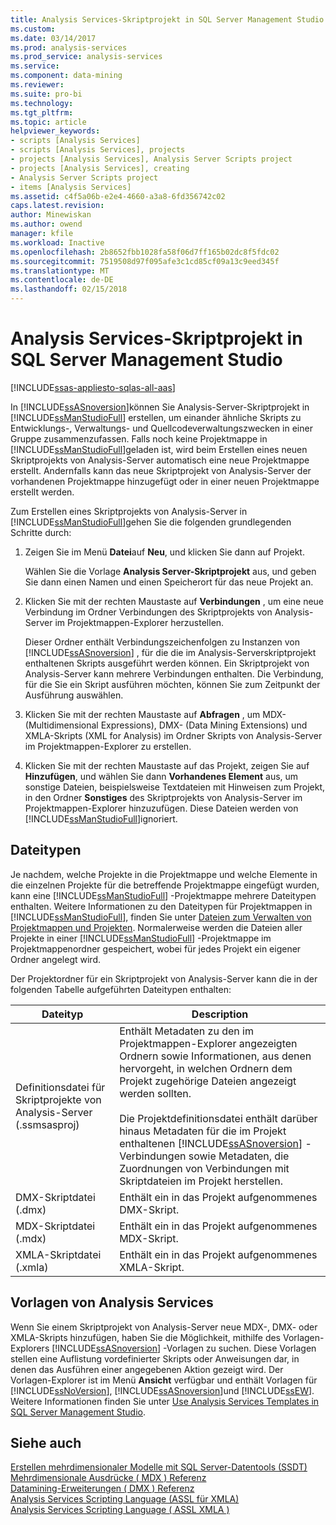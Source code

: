 ```yaml
---
title: Analysis Services-Skriptprojekt in SQL Server Management Studio | Microsoft Docs
ms.custom: 
ms.date: 03/14/2017
ms.prod: analysis-services
ms.prod_service: analysis-services
ms.service: 
ms.component: data-mining
ms.reviewer: 
ms.suite: pro-bi
ms.technology: 
ms.tgt_pltfrm: 
ms.topic: article
helpviewer_keywords:
- scripts [Analysis Services]
- scripts [Analysis Services], projects
- projects [Analysis Services], Analysis Server Scripts project
- projects [Analysis Services], creating
- Analysis Server Scripts project
- items [Analysis Services]
ms.assetid: c4f5a06b-e2e4-4660-a3a8-6fd356742c02
caps.latest.revision: 
author: Minewiskan
ms.author: owend
manager: kfile
ms.workload: Inactive
ms.openlocfilehash: 2b8652fbb1028fa58f06d7ff165b02dc8f5fdc02
ms.sourcegitcommit: 7519508d97f095afe3c1cd85cf09a13c9eed345f
ms.translationtype: MT
ms.contentlocale: de-DE
ms.lasthandoff: 02/15/2018
---
```

# <a name="analysis-services-scripts-project-in-sql-server-management-studio"></a>Analysis Services-Skriptprojekt in SQL Server Management Studio
[!INCLUDE[ssas-appliesto-sqlas-all-aas](../../includes/ssas-appliesto-sqlas-all-aas.md)]

  In [!INCLUDE[ssASnoversion](../../includes/ssasnoversion-md.md)]können Sie Analysis-Server-Skriptprojekt in [!INCLUDE[ssManStudioFull](../../includes/ssmanstudiofull-md.md)] erstellen, um einander ähnliche Skripts zu Entwicklungs-, Verwaltungs- und Quellcodeverwaltungszwecken in einer Gruppe zusammenzufassen. Falls noch keine Projektmappe in [!INCLUDE[ssManStudioFull](../../includes/ssmanstudiofull-md.md)]geladen ist, wird beim Erstellen eines neuen Skriptprojekts von Analysis-Server automatisch eine neue Projektmappe erstellt. Andernfalls kann das neue Skriptprojekt von Analysis-Server der vorhandenen Projektmappe hinzugefügt oder in einer neuen Projektmappe erstellt werden.  
  
 Zum Erstellen eines Skriptprojekts von Analysis-Server in [!INCLUDE[ssManStudioFull](../../includes/ssmanstudiofull-md.md)]gehen Sie die folgenden grundlegenden Schritte durch:  
  
1.  Zeigen Sie im Menü **Datei**auf **Neu**, und klicken Sie dann auf Projekt.  
  
     Wählen Sie die Vorlage **Analysis Server-Skriptprojekt** aus, und geben Sie dann einen Namen und einen Speicherort für das neue Projekt an.  
  
2.  Klicken Sie mit der rechten Maustaste auf **Verbindungen** , um eine neue Verbindung im Ordner Verbindungen des Skriptprojekts von Analysis-Server im Projektmappen-Explorer herzustellen.  
  
     Dieser Ordner enthält Verbindungszeichenfolgen zu Instanzen von [!INCLUDE[ssASnoversion](../../includes/ssasnoversion-md.md)] , für die die im Analysis-Serverskriptprojekt enthaltenen Skripts ausgeführt werden können. Ein Skriptprojekt von Analysis-Server kann mehrere Verbindungen enthalten. Die Verbindung, für die Sie ein Skript ausführen möchten, können Sie zum Zeitpunkt der Ausführung auswählen.  
  
3.  Klicken Sie mit der rechten Maustaste auf **Abfragen** , um MDX- (Multidimensional Expressions), DMX- (Data Mining Extensions) und XMLA-Skripts (XML for Analysis) im Ordner Skripts von Analysis-Server im Projektmappen-Explorer zu erstellen.
  
4.  Klicken Sie mit der rechten Maustaste auf das Projekt, zeigen Sie auf **Hinzufügen**, und wählen Sie dann **Vorhandenes Element** aus, um sonstige Dateien, beispielsweise Textdateien mit Hinweisen zum Projekt, in den Ordner **Sonstiges** des Skriptprojekts von Analysis-Server im Projektmappen-Explorer hinzuzufügen. Diese Dateien werden von [!INCLUDE[ssManStudioFull](../../includes/ssmanstudiofull-md.md)]ignoriert.  
  
## <a name="file-types"></a>Dateitypen  
 Je nachdem, welche Projekte in die Projektmappe und welche Elemente in die einzelnen Projekte für die betreffende Projektmappe eingefügt wurden, kann eine [!INCLUDE[ssManStudioFull](../../includes/ssmanstudiofull-md.md)] -Projektmappe mehrere Dateitypen enthalten. Weitere Informationen zu den Dateitypen für Projektmappen in [!INCLUDE[ssManStudioFull](../../includes/ssmanstudiofull-md.md)], finden Sie unter [Dateien zum Verwalten von Projektmappen und Projekten](http://msdn.microsoft.com/library/e19d2859-0b97-4727-ac27-c4c226d86b2f). Normalerweise werden die Dateien aller Projekte in einer [!INCLUDE[ssManStudioFull](../../includes/ssmanstudiofull-md.md)] -Projektmappe im Projektmappenordner gespeichert, wobei für jedes Projekt ein eigener Ordner angelegt wird.  
  
 Der Projektordner für ein Skriptprojekt von Analysis-Server kann die in der folgenden Tabelle aufgeführten Dateitypen enthalten:  
  
|Dateityp|Description|  
|---------------|-----------------|  
|Definitionsdatei für Skriptprojekte von Analysis-Server (.ssmsasproj)|Enthält Metadaten zu den im Projektmappen-Explorer angezeigten Ordnern sowie Informationen, aus denen hervorgeht, in welchen Ordnern dem Projekt zugehörige Dateien angezeigt werden sollten.<br /><br /> Die Projektdefinitionsdatei enthält darüber hinaus Metadaten für die im Projekt enthaltenen [!INCLUDE[ssASnoversion](../../includes/ssasnoversion-md.md)] -Verbindungen sowie Metadaten, die Zuordnungen von Verbindungen mit Skriptdateien im Projekt herstellen.|  
|DMX-Skriptdatei (.dmx)|Enthält ein in das Projekt aufgenommenes DMX-Skript.|  
|MDX-Skriptdatei (.mdx)|Enthält ein in das Projekt aufgenommenes MDX-Skript.|  
|XMLA-Skriptdatei (.xmla)|Enthält ein in das Projekt aufgenommenes XMLA-Skript.|  
  
## <a name="analysis-services-templates"></a>Vorlagen von Analysis Services  
 Wenn Sie einem Skriptprojekt von Analysis-Server neue MDX-, DMX- oder XMLA-Skripts hinzufügen, haben Sie die Möglichkeit, mithilfe des Vorlagen-Explorers [!INCLUDE[ssASnoversion](../../includes/ssasnoversion-md.md)] -Vorlagen zu suchen. Diese Vorlagen stellen eine Auflistung vordefinierter Skripts oder Anweisungen dar, in denen das Ausführen einer angegebenen Aktion gezeigt wird. Der Vorlagen-Explorer ist im Menü **Ansicht** verfügbar und enthält Vorlagen für [!INCLUDE[ssNoVersion](../../includes/ssnoversion-md.md)], [!INCLUDE[ssASnoversion](../../includes/ssasnoversion-md.md)]und [!INCLUDE[ssEW](../../includes/ssew-md.md)]. Weitere Informationen finden Sie unter [Use Analysis Services Templates in SQL Server Management Studio](../../analysis-services/instances/use-analysis-services-templates-in-sql-server-management-studio.md).  
  
## <a name="see-also"></a>Siehe auch  
 [Erstellen mehrdimensionaler Modelle mit SQL Server-Datentools &#40;SSDT&#41;](../../analysis-services/multidimensional-models/creating-multidimensional-models-using-sql-server-data-tools-ssdt.md)   
 [Mehrdimensionale Ausdrücke &#40; MDX &#41; Referenz](../../mdx/multidimensional-expressions-mdx-reference.md)   
 [Datamining-Erweiterungen &#40; DMX &#41; Referenz](../../dmx/data-mining-extensions-dmx-reference.md)   
 [Analysis Services Scripting Language &#40;ASSL für XMLA&#41;](../../analysis-services/scripting/analysis-services-scripting-language-assl-for-xmla.md)   
 [Analysis Services Scripting Language &#40; ASSL XMLA &#41;](../../analysis-services/scripting/analysis-services-scripting-language-assl-for-xmla.md)  
  
  
